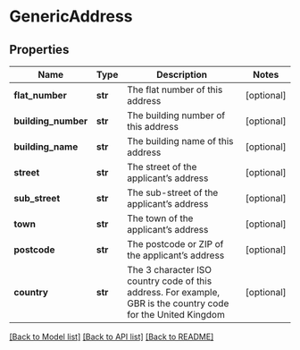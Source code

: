 # GenericAddress

## Properties
Name | Type | Description | Notes
------------ | ------------- | ------------- | -------------
**flat_number** | **str** | The flat number of this address | [optional] 
**building_number** | **str** | The building number of this address | [optional] 
**building_name** | **str** | The building name of this address | [optional] 
**street** | **str** | The street of the applicant’s address | [optional] 
**sub_street** | **str** | The sub-street of the applicant’s address | [optional] 
**town** | **str** | The town of the applicant’s address | [optional] 
**postcode** | **str** | The postcode or ZIP of the applicant’s address | [optional] 
**country** | **str** | The 3 character ISO country code of this address. For example, GBR is the country code for the United Kingdom | [optional] 

[[Back to Model list]](../README.md#documentation-for-models) [[Back to API list]](../README.md#documentation-for-api-endpoints) [[Back to README]](../README.md)


